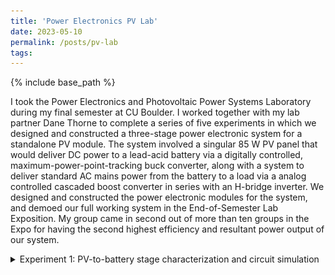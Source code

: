 ```yaml
---
title: 'Power Electronics PV Lab'
date: 2023-05-10
permalink: /posts/pv-lab
tags:
---
```


{% include base_path %}

I took the Power Electronics and Photovoltaic Power Systems Laboratory during my final semester at CU Boulder. I worked together with my lab partner Dane Thorne to complete a series of five experiments in which we designed and constructed a three-stage power electronic system for a standalone PV module. The system involved a singular 85 W PV panel that would deliver DC power to a lead-acid battery via a digitally controlled, maximum-power-point-tracking buck converter, along with a system to deliver standard AC mains power from the battery to a load via a analog controlled cascaded boost converter in series with an H-bridge inverter. We designed and constructed the power electronic modules for the system, and demoed our full working system in the End-of-Semester Lab Exposition. My group came in second out of more than ten groups in the Expo for having the second highest efficiency and resultant power output of our system.

<details>

<summary>Experiment 1: PV-to-battery stage characterization and circuit simulation</summary>

### Introduction

Experiment 1 involved developing a circuit model for the PV panel from its datasheet characteristics and performing LTspice simulations to determine theoretical operating points of a basic direct transfer scheme and of an open-loop buck converter solution. We also wrote code for the TMS320F28027 Launchpad to generate the PWM signal that would control the buck converter MOSFET switching.

The PV panel we used was the Shell PowerMax Ultra SQ-85P PV panel, which consists of 36 series-connected silicon PV cells. This panel is rated at 85W under standard test conditions (1000 W/m<sup>2</sup> solar irradiance, 25&deg;C cell temperature)

### PV Panel Equivalent Circuit model

![pv panel circuit model](/images/pv_circuit_model.png)

The Shell PowerMax Ultra SQ-85P PV panel we used consists of 36 series-connected silicon PV cells. 

</details>
